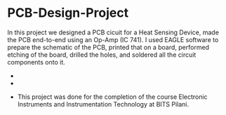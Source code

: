 # PCB-Design-Project

In this project we designed a PCB cicuit for a Heat Sensing Device, made the PCB end-to-end using an Op-Amp (IC 741). I used EAGLE software to prepare the schematic of the PCB, printed that on a board, performed etching of the board, drilled the holes, and soldered all the circuit components onto it. 

+

+ 

+ This project was done for the completion of the course Electronic Instruments and Instrumentation Technology at BITS Pilani.
